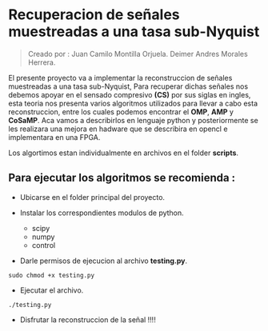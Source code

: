 # Recuperacion de señales muestreadas a una tasa sub-Nyquist

> Creado por :
> Juan Camilo Montilla Orjuela.
> Deimer Andres Morales Herrera.

El presente proyecto va a implementar la reconstruccion de señales muestreadas a una tasa sub-Nyquist, Para recuperar dichas señales nos debemos apoyar en el sensado compresivo **(CS)** por sus siglas en ingles, esta teoria nos presenta varios algoritmos utilizados para llevar a cabo esta reconstruccion, entre los cuales podemos encontrar el **OMP**, **AMP** y **CoSaMP**. Aca vamos a describirlos en lenguaje python y posteriormente se les realizara una mejora en hadware que se describira en opencl e implementara en una FPGA.

Los algortimos estan individualmente en archivos en el folder **scripts**.

## Para ejecutar los algoritmos se recomienda :

* Ubicarse en el folder principal del proyecto.

* Instalar los correspondientes modulos de python.

	- scipy
	- numpy
	- control

* Darle permisos de ejecucion al archivo **testing.py**.
```
sudo chmod +x testing.py
```
* Ejecutar el archivo.
```
./testing.py
```
* Disfrutar la reconstruccion de la señal !!!!

